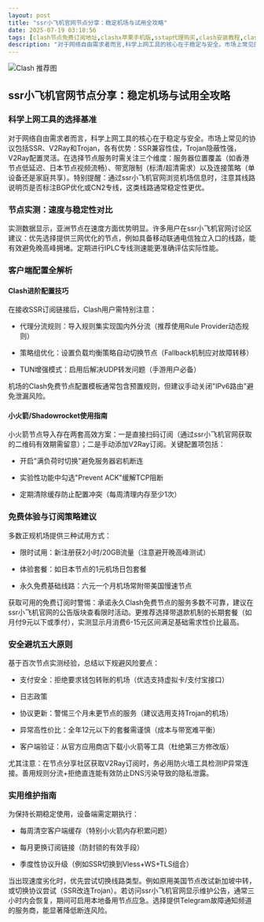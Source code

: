 ```yaml
---
layout: post
title: "ssr小飞机官网节点分享：稳定机场与试用全攻略"
date: 2025-07-19 03:18:56
tags: [clash节点免费订阅地址,clashx苹果手机版,sstap代理购买,clash安装教程,clash安卓版下载官网]
description: "对于网络自由需求者而言,科学上网工具的核心在于稳定与安全。市场上常见的协议包括SSR、V2Ray和Trojan,各有优势:SSR兼容性佳,Trojan隐蔽性强,V2Ray配置灵活。在选择节点服务时需关注三个维度:服务器位置覆盖（如香港节点低延迟、日本节点视频流畅）、带宽限制（标清/超清需求）以及连接策略（单设备还是家庭共享）。特别提醒:通过ssr小飞机官网浏览机场信息时,注意其线路说明页是否标注BGP优化或CN2专线,这类线路通常稳定性更优。"
---
```


![Clash 推荐图](https://clashjd.github.io/assets/img/clash订阅节点购买.png)

## ssr小飞机官网节点分享：稳定机场与试用全攻略

### 科学上网工具的选择基准

对于网络自由需求者而言，科学上网工具的核心在于稳定与安全。市场上常见的协议包括SSR、V2Ray和Trojan，各有优势：SSR兼容性佳，Trojan隐蔽性强，V2Ray配置灵活。在选择节点服务时需关注三个维度：服务器位置覆盖（如香港节点低延迟、日本节点视频流畅）、带宽限制（标清/超清需求）以及连接策略（单设备还是家庭共享）。特别提醒：通过ssr小飞机官网浏览机场信息时，注意其线路说明页是否标注BGP优化或CN2专线，这类线路通常稳定性更优。

### 节点实测：速度与稳定性对比

实测数据显示，亚洲节点在速度方面优势明显。许多用户在ssr小飞机官网讨论区建议：优先选择提供三网优化的节点，例如具备移动联通电信独立入口的线路，能有效避免晚高峰拥堵。定期进行IPLC专线测速能更准确评估实际性能。

### 客户端配置全解析

#### Clash进阶配置技巧

在接收SSR订阅链接后，Clash用户需特别注意：

- 代理分流规则：导入规则集实现国内外分流（推荐使用Rule Provider动态规则）

- 策略组优化：设置负载均衡策略自动切换节点（Fallback机制应对故障转移）

- TUN增强模式：启用后解决UDP转发问题（手游用户必备）

机场的Clash免费节点配置模板通常包含预置规则，但建议手动关闭"IPv6路由"避免泄漏风险。

#### 小火箭/Shadowrocket使用指南

小火箭节点导入存在两套高效方案：一是直接扫码订阅（通过ssr小飞机官网获取的二维码有效期需留意）；二是手动添加V2Ray订阅。关键配置项包括：

- 开启"满负荷时切换"避免服务器宕机断连

- 实验性功能中勾选"Prevent ACK"缓解TCP阻断

- 定期清除缓存防止配置冲突（每周清理内存至少1次）

### 免费体验与订阅策略建议

多数正规机场提供三种试用方式：

- 限时试用：新注册获2小时/20GB流量（注意避开晚高峰测试）

- 体验套餐：如日本节点的1元机场日包套餐

- 永久免费基础线路：六元一个月机场常附带美国慢速节点

获取可用的免费订阅时警惕：承诺永久Clash免费节点的服务多数不可靠，建议在ssr小飞机官网的公告版块查看限时活动。更推荐选择带退款机制的长期套餐（如月付9元以下或季付），实测显示月消费6-15元区间满足基础需求性价比最高。

### 安全避坑五大原则

基于百次节点实测经验，总结以下规避风险要点：

- 支付安全：拒绝要求钱包转账的机场（优选支持虚拟卡/支付宝接口）

- 日志政策

- 协议更新：警惕三个月未更节点的服务（建议选用支持Trojan的机场）

- 异常高性价比：全年12元以下的套餐需谨慎（成本与带宽难平衡）

- 客户端验证：从官方应用商店下载小火箭等工具（杜绝第三方修改版）

尤其注意：在节点分享社区获取V2Ray订阅时，务必用防火墙工具检测IP异常连接。善用规则分流+拒绝直连能有效防止DNS污染导致的隐私泄露。

### 实用维护指南

为保持长期稳定使用，设备端需定期执行：

- 每周清空客户端缓存（特别小火箭内存积累问题）

- 每月更换订阅链接（防封锁的有效手段）

- 季度性协议升级（例如SSR切换到Vless+WS+TLS组合）

当出现速度劣化时，优先尝试切换线路类型。例如原用美国节点改试新加坡中转，或切换协议尝试（SSR改连Trojan）。若访问ssr小飞机官网显示维护公告，通常三小时内会恢复，期间可启用本地备用节点应急。选择提供Telegram故障通知频道的服务商，能显著降低断连风险。